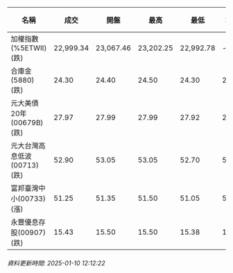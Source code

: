 | 名稱 | 成交 | 開盤 | 最高 | 最低 | 均價 | 成交金額(億) | 昨收 | 漲跌幅 | 漲跌 | 總量 | 昨量 | 振幅 |
| -------- | -------- | -------- | -------- |-------- | -------- | -------- |-------- |-------- |-------- | -------- | -------- |-------- |
|加權指數(%5ETWII) (跌)|22,999.34|23,067.46|23,202.25|22,992.78|-|2,382.54|23,081.13|0.35%|81.79|4,399,153|0|0.91%|
|合庫金(5880) (跌)|24.30|24.40|24.50|24.30|24.39|1.68|24.55|1.02%|0.25|6,894|8,435|0.81%|
|元大美債20年(00679B) (跌)|27.97|27.99|27.99|27.92|27.95|8.48|28.04|0.25%|0.07|30,350|49,729|0.25%|
|元大台灣高息低波(00713) (跌)|52.90|53.05|53.05|52.70|52.85|4.43|53.05|0.28%|0.15|8,388|9,485|0.66%|
|富邦臺灣中小(00733) (漲)|51.25|51.35|51.50|51.05|51.32|0.306|51.20|0.10%|0.05|597|1,115|0.88%|
|永豐優息存股(00907) (跌)|15.43|15.50|15.50|15.38|15.43|0.276|15.54|0.71%|0.11|1,789|2,500|0.77%|
###### 資料更新時間: 2025-01-10 12:12:22